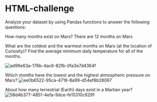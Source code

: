 # HTML-challenge

Analyze your dataset by using Pandas functions to answer the following questions:

How many months exist on Mars?
There are 12 months on Mars


What are the coldest and the warmest months on Mars (at the location of Curiosity)? 
Find the average minimum daily temperature for all of the months.

![ad99e63a-176b-4ac6-82fb-0fa3e7d4364f](https://github.com/Rachel-Rodriguez/HTML-challenge/assets/124642442/a0c59e2f-4451-4a52-b146-7a5565af42e3)


Which months have the lowest and the highest atmospheric pressure on Mars?
![ee0b6522-95ca-4719-8a99-d54ef8b28067](https://github.com/Rachel-Rodriguez/HTML-challenge/assets/124642442/691194fc-dc14-4ee9-a281-1e659590c30c)


About how many terrestrial (Earth) days exist in a Martian year? 
![58d4b377-4851-4efa-9dce-fe15310c6291](https://github.com/Rachel-Rodriguez/HTML-challenge/assets/124642442/20bde088-d0ef-4e67-9b24-118c5625ad05)
